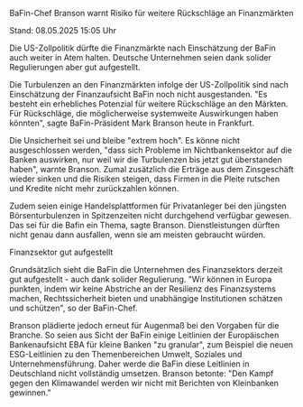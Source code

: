 
BaFin-Chef Branson warnt
Risiko für weitere Rückschläge an Finanzmärkten


Stand: 08.05.2025 15:05 Uhr


Die US-Zollpolitik dürfte die Finanzmärkte nach Einschätzung der BaFin auch weiter in Atem halten. Deutsche Unternehmen seien dank solider Regulierungen aber gut aufgestellt.  



Die Turbulenzen an den Finanzmärkten infolge der US-Zollpolitik sind nach Einschätzung der Finanzaufsicht BaFin noch nicht ausgestanden. "Es besteht ein erhebliches Potenzial für weitere Rückschläge an den Märkten. Für Rückschläge, die möglicherweise systemweite Auswirkungen haben könnten", sagte BaFin-Präsident Mark Branson heute in Frankfurt.


Die Unsicherheit sei und bleibe "extrem hoch". Es könne nicht ausgeschlossen werden, "dass sich Probleme im Nichtbankensektor auf die Banken auswirken, nur weil wir die Turbulenzen bis jetzt gut überstanden haben", warnte Branson. Zumal zusätzlich die Erträge aus dem Zinsgeschäft wieder sinken und die Risiken steigen, dass Firmen in die Pleite rutschen und Kredite nicht mehr zurückzahlen können.


Zudem seien einige Handelsplattformen für Privatanleger bei den jüngsten Börsenturbulenzen in Spitzenzeiten nicht durchgehend verfügbar gewesen. Das sei für die Bafin ein Thema, sagte Branson. Dienstleistungen dürften nicht genau dann ausfallen, wenn sie am meisten gebraucht würden.

Finanzsektor gut aufgestellt


Grundsätzlich sieht die BaFin die Unternehmen des Finanzsektors derzeit gut aufgestellt - auch dank solider Regulierung. "Wir können in Europa punkten, indem wir keine Abstriche an der Resilienz des Finanzsystems machen, Rechtssicherheit bieten und unabhängige Institutionen schätzen und schützen", so der BaFin-Chef.


Branson plädierte jedoch erneut für Augenmaß bei den Vorgaben für die Branche. So seien aus Sicht der BaFin einige Leitlinien der Europäischen Bankenaufsicht EBA für kleine Banken "zu granular", zum Beispiel die neuen ESG-Leitlinien zu den Themenbereichen Umwelt, Soziales und Unternehmensführung. Daher werde die BaFin diese Leitlinien in Deutschland nicht vollständig umsetzen. Branson betonte: "Den Kampf gegen den Klimawandel werden wir nicht mit Berichten von Kleinbanken gewinnen."

